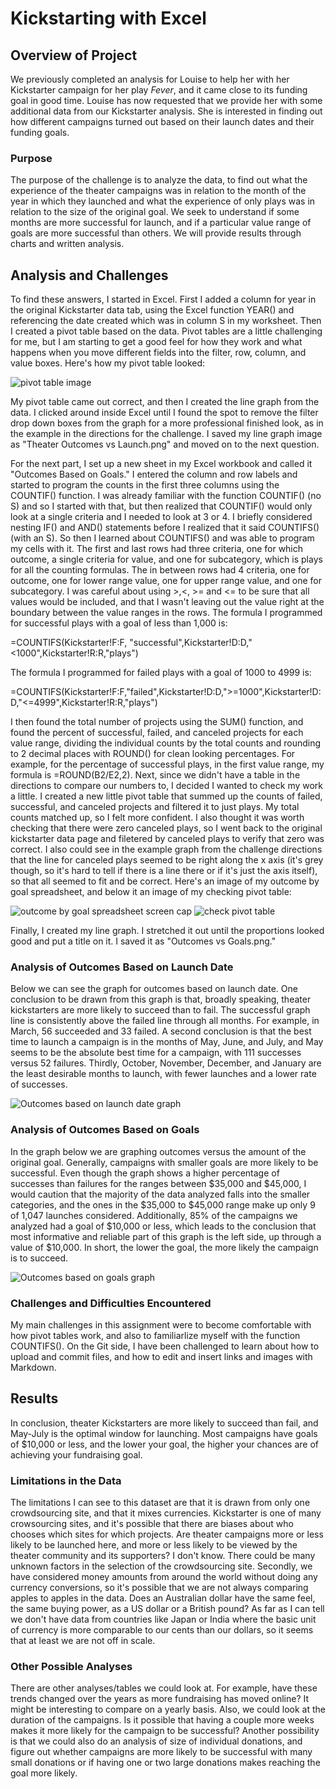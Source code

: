 # Kickstarting with Excel

## Overview of Project

We previously completed an analysis for Louise to help her with her Kickstarter campaign for her play *Fever*, and it came close to its funding goal in good time.  Louise has now requested that we provide her with some additional data from our Kickstarter analysis.  She is interested in finding out how different campaigns turned out based on their launch dates and their funding goals. 

### Purpose
The purpose of the challenge is to analyze the data, to find out what the experience of the theater campaigns was in relation to the month of the year in which they launched and what the experience of only plays was in relation to the size of the original goal.  We seek to understand if some months are more successful for launch, and if a particular value range of goals are more successful than others. We will provide results through charts and written analysis.

## Analysis and Challenges
To find these answers, I started in Excel.  First I added a column for year in the original Kickstarter data tab, using the Excel function YEAR() and referencing the date created which was in column S in my worksheet. Then I created a pivot table based on the data.  Pivot tables are a little challenging for me, but I am starting to get a good feel for how they work and what happens when you move different fields into the filter, row, column, and value boxes.  Here's how my pivot table looked:

![pivot table image](https://github.com/mgsrichard/kickstarter-analysis/blob/main/Theater%20outcomes%20based%20on%20launch%20date%20pivot%20screen%20cap.png)

My pivot table came out correct, and then I created the line graph from the data.  I clicked around inside Excel until I found the spot to remove the filter drop down boxes from the graph for a more professional finished look, as in the example in the directions for the challenge.  I saved my line graph image as "Theater Outcomes vs Launch.png" and moved on to the next question. 

For the next part, I set up a new sheet in my Excel workbook and called it "Outcomes Based on Goals."  I entered the column and row labels and started to program the counts in the first three columns using the COUNTIF() function.  I was already familiar with the function COUNTIF() (no S) and so I started with that, but then realized that COUNTIF() would only look at a single criteria and I needed to look at 3 or 4.  I briefly considered nesting IF() and AND() statements before I realized that it  said COUNTIFS() (with an S).  So then I learned about COUNTIFS() and was able to program my cells with it.  The first and last rows had three criteria, one for which outcome, a single criteria for value, and one for subcategory, which is plays for all the counting formulas. The in between rows had 4 criteria, one for outcome, one for lower range value, one for upper range value, and one for subcategory.   I was careful about using >,<, >= and <= to be sure that all values would be included, and that I wasn't leaving out the value right at the boundary between the value ranges in the rows. The formula I programmed for successful plays with a goal of less than 1,000 is:

=COUNTIFS(Kickstarter!F:F, "successful",Kickstarter!D:D,"<1000",Kickstarter!R:R,"plays")

The formula I programmed for failed plays with a goal of 1000 to 4999 is:

=COUNTIFS(Kickstarter!F:F,"failed",Kickstarter!D:D,">=1000",Kickstarter!D:D,"<=4999",Kickstarter!R:R,"plays")

I then found the total number of projects using the SUM() function, and found the percent of successful, failed, and canceled projects for each value range, dividing the individual counts by the total counts and rounding to 2 decimal places with ROUND() for clean looking percentages.  For example, for the percentage of successful plays, in the first value range, my formula is =ROUND(B2/E2,2). Next, since we didn't have a table in the directions to compare our numbers to, I decided I wanted to check my work a little. I created a new little pivot table that summed up the counts of failed, successful, and canceled projects and filtered it to just plays.  My total counts matched up, so I felt more confident. I also thought it was worth checking that there were zero canceled plays, so I went back to the original kickstarter data page and filetered by canceled plays to verify that zero was correct. I also could see in the example graph from the challenge directions that the line for canceled plays seemed to be right along the x axis (it's grey though, so it's hard to tell if there is a line there or if it's just the axis itself), so that all seemed to fit and be correct.  Here's an image of my outcome by goal spreadsheet, and below it an image of my checking pivot table:

![outcome by goal spreadsheet screen cap](https://github.com/mgsrichard/kickstarter-analysis/blob/main/Outcomes%20based%20on%20goals%20spreadsheet.png)
![check pivot table](https://github.com/mgsrichard/kickstarter-analysis/blob/main/Pivot%20table%20to%20check%20count%20of%20outcomes%20based%20on%20goals%20spreadsheet%20screen%20cap.png)

Finally, I created my line graph.  I stretched it out until the proportions looked good and put a title on it.  I saved it as "Outcomes vs Goals.png."

### Analysis of Outcomes Based on Launch Date

Below we can see the graph for outcomes based on launch date.  One conclusion to be drawn from this graph is that, broadly speaking, theater kickstarters are more likely to succeed than to fail.  The successful graph line is consistently above the failed line through all months.  For example, in March, 56 succeeded and 33 failed.  A second conclusion is that the best time to launch a campaign is in the months of May, June, and July, and May seems to be the absolute best time for a campaign, with 111 successes versus 52 failures.  Thirdly, October, November, December, and January are the least desirable months to launch, with fewer launches and a lower rate of successes.  

![Outcomes based on launch date graph](https://github.com/mgsrichard/kickstarter-analysis/blob/main/Theater_Outcomes_vs_Launch.png)


### Analysis of Outcomes Based on Goals

In the graph below we are graphing outcomes versus the amount of the original goal.  Generally, campaigns with smaller goals are more likely to be successful.  Even though the graph shows a higher percentage of successes than failures for the ranges between $35,000 and $45,000,  I would caution that the majority of the data analyzed falls into the smaller categories, and the ones in the $35,000 to $45,000 range make up only 9 of 1,047 launches considered. Additionally, 85% of the campaigns we analyzed had a goal of $10,000 or less, which leads to the conclusion that most informative and reliable part of this graph is the left side, up through a value of $10,000. In short, the lower the goal, the more likely the campaign is to succeed.

![Outcomes based on goals graph](https://github.com/mgsrichard/kickstarter-analysis/blob/main/Outcomes_vs_Goals.png)

### Challenges and Difficulties Encountered

My main challenges in this assignment were to become comfortable with how pivot tables work, and also to familiarlize myself with the function COUNTIFS().  On the Git side, I have been challenged to learn about how to upload and commit files, and how to edit and insert links and images with Markdown.

## Results

In conclusion, theater Kickstarters are more likely to succeed than fail, and May-July is the optimal window for launching. Most campaigns have goals of $10,000 or less, and the lower your goal, the higher your chances are of achieving your fundraising goal.


### Limitations in the Data
The limitations I can see to this dataset are that it is drawn from only one crowdsourcing site, and that it mixes currencies.  Kickstarter is one of many crowsourcing sites, and it's possible that there are biases about who chooses which sites for which projects.  Are theater campaigns more or less likely to be launched here, and more or less likely to be viewed by the theater community and its supporters? I don't know.  There could be many unknown factors in the selection of the crowdsourcing site.  Secondly, we have considered money amounts from around the world without doing any currency conversions, so it's possible that we are not always comparing apples to apples in the data.  Does an Australian dollar have the same feel, the same buying power, as a US dollar or a British pound?  As far as I can tell we don't have data from countries like Japan or India where the basic unit of currency is more comparable to our cents than our dollars, so it seems that at least we are not off in scale.  


### Other Possible Analyses
There are other analyses/tables we could look at.  For example, have these trends changed over the years as more fundraising has moved online? It might be interesting to compare on a yearly basis.  Also, we could look at the duration of the campaigns.  Is it possible that having a couple more weeks makes it more likely for the campaign to be successful?  Another possibility is that we could also do an analysis of size of individual donations, and figure out whether campaigns are more likely to be successful with many small donations or if having one or two large donations makes reaching the goal more likely.  

